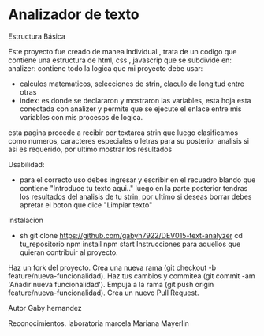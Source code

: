 # Analizador de texto

Estructura Básica

Este proyecto fue creado de manea individual , trata de un codigo que contiene una estructura de html, css , javascrip que se subdivide en:
analizer: contiene todo la logica que mi proyecto debe usar:
- calculos matematicos, selecciones de strin, claculo de longitud entre otras
- index: es donde se declararon y mostraron las variables, esta hoja esta conectada con analizer y permite que se ejecute el enlace entre mis variables con mis procesos de logica.

esta pagina procede a recibir por textarea strin que luego clasificamos como numeros, caracteres especiales o letras para su posterior analisis si asi es requerido, por ultimo mostrar los resultados

Usabilidad:
- para el correcto uso debes ingresar y escribir en el recuadro blando que contiene "Introduce tu texto aqui.." luego en la parte posterior tendras los resultados del analisis de tu strin, por ultimo si deseas borrar debes apretar el boton que dice "Limpiar texto" 

instalacion
- sh
git clone https://github.com/gabyh7922/DEV015-text-analyzer
cd tu_repositorio
npm install
npm start
Instrucciones para aquellos que quieran contribuir al proyecto.

Haz un fork del proyecto.
Crea una nueva rama (git checkout -b feature/nueva-funcionalidad).
Haz tus cambios y commitea (git commit -am 'Añadir nueva funcionalidad').
Empuja a la rama (git push origin feature/nueva-funcionalidad).
Crea un nuevo Pull Request.

Autor
Gaby hernandez

Reconocimientos.
laboratoria
marcela
Mariana
Mayerlin